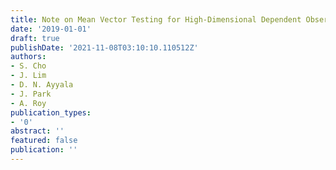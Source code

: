 ```yaml
---
title: Note on Mean Vector Testing for High-Dimensional Dependent Observations
date: '2019-01-01'
draft: true
publishDate: '2021-11-08T03:10:10.110512Z'
authors:
- S. Cho
- J. Lim
- D. N. Ayyala
- J. Park
- A. Roy
publication_types:
- '0'
abstract: ''
featured: false
publication: ''
---
```


